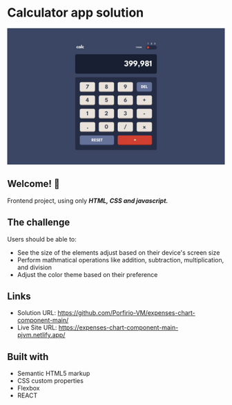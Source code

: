 # Calculator app solution
![Calculator app challenge on Frontend Mentor](./src/design/desktop-design-theme-1.jpg)

## Welcome! 👋

Frontend project, using only ***HTML, CSS and javascript.***

## The challenge

Users should be able to:

- See the size of the elements adjust based on their device's screen size
- Perform mathmatical operations like addition, subtraction, multiplication, and division
- Adjust the color theme based on their preference

## Links

- Solution URL: https://github.com/Porfirio-VM/expenses-chart-component-main/
- Live Site URL: https://expenses-chart-component-main-pjvm.netlify.app/

## Built with

- Semantic HTML5 markup
- CSS custom properties
- Flexbox
- REACT

